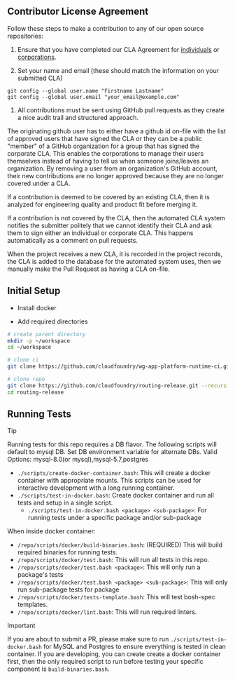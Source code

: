 Contributor License Agreement
---------------

Follow these steps to make a contribution to any of our open source repositories:

1. Ensure that you have completed our CLA Agreement for [individuals](https://www.cloudfoundry.org/wp-content/uploads/2015/07/CFF_Individual_CLA.pdf) or [corporations](https://www.cloudfoundry.org/wp-content/uploads/2015/07/CFF_Corporate_CLA.pdf).

1. Set your name and email (these should match the information on your submitted CLA)
  ```
  git config --global user.name "Firstname Lastname"
  git config --global user.email "your_email@example.com"
  ```

1. All contributions must be sent using GitHub pull requests as they create a nice audit trail and structured approach.

The originating github user has to either have a github id on-file with the list of approved users that have signed
the CLA or they can be a public "member" of a GitHub organization for a group that has signed the corporate CLA.
This enables the corporations to manage their users themselves instead of having to tell us when someone joins/leaves an organization. By removing a user from an organization's GitHub account, their new contributions are no longer approved because they are no longer covered under a CLA.

If a contribution is deemed to be covered by an existing CLA, then it is analyzed for engineering quality and product
fit before merging it.

If a contribution is not covered by the CLA, then the automated CLA system notifies the submitter politely that we
cannot identify their CLA and ask them to sign either an individual or corporate CLA. This happens automatically as a
comment on pull requests.

When the project receives a new CLA, it is recorded in the project records, the CLA is added to the database for the
automated system uses, then we manually make the Pull Request as having a CLA on-file.


Initial Setup
---------------
- Install docker

- Add required directories

```bash
# create parent directory
mkdir -p ~/workspace
cd ~/workspace

# clone ci
git clone https://github.com/cloudfoundry/wg-app-platform-runtime-ci.git

# clone repo
git clone https://github.com/cloudfoundry/routing-release.git --recursive
cd routing-release
```

Running Tests
---------------

> [!TIP]
> Running tests for this repo requires a DB flavor. The following scripts will default to mysql DB. Set DB environment variable for alternate DBs. Valid Options: mysql-8.0(or mysql),mysql-5.7,postgres

- `./scripts/create-docker-container.bash`: This will create a docker container with appropriate mounts. This
scripts can be used for interactive development with a long running container. 
- `./scripts/test-in-docker.bash`: Create docker container and run all tests and setup in a single script.
  - `./scripts/test-in-docker.bash <package> <sub-package>`: For running tests under a specific package and/or sub-package

When inside docker container:

- `/repo/scripts/docker/build-binaries.bash`: (REQUIRED) This will build required binaries for running tests.
- `/repo/scripts/docker/test.bash`: This will run all tests in this repo.
- `/repo/scripts/docker/test.bash <package>`: This will only run a package's tests
- `/repo/scripts/docker/test.bash <package> <sub-package>`: This will only run sub-package tests for package
- `/repo/scripts/docker/tests-template.bash`: This will test bosh-spec templates.
- `/repo/scripts/docker/lint.bash`: This will run required linters.

> [!IMPORTANT]
> If you are about to submit a PR, please make sure to run `./scripts/test-in-docker.bash` for MySQL and Postgres to ensure everything is tested in clean container. If you are developing, you can create create a docker container first, then the only required script to run before testing your specific component is `build-binaries.bash`.
